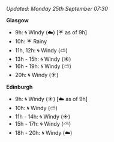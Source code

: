 *Updated: Monday 25th September 07:30*

**Glasgow**

* 9h: :cyclone: Windy (:cloud:) [:umbrella: as of 9h]
* 10h: :umbrella: Rainy
* 11h, 12h: :cyclone: Windy (:partly_sunny:)
* 13h - 15h: :cyclone: Windy (:sunny:)
* 16h - 19h: :cyclone: Windy (:partly_sunny:)
* 20h: :cyclone: Windy (:sunny:)

**Edinburgh**

* 9h: :cyclone: Windy (:sunny:) [:cloud: as of 9h]
* 10h: :cyclone: Windy (:partly_sunny:)
* 11h - 14h: :cyclone: Windy (:sunny:)
* 15h - 17h: :cyclone: Windy (:partly_sunny:)
* 18h - 20h: :cyclone: Windy (:cloud:)
